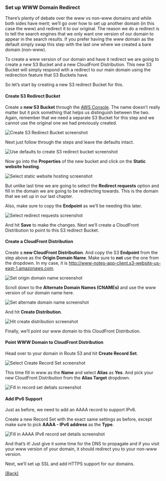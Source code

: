 ### **Set up WWW Domain Redirect**
There’s plenty of debate over the www vs non-www domains and while both sides have merit; we’ll go over how to set up another domain (in this case the www) and redirect it to our original. The reason we do a redirect is to tell the search engines that we only want one version of our domain to appear in the search results. If you prefer having the www domain as the default simply swap this step with the last one where we created a bare domain (non-www).

To create a www version of our domain and have it redirect we are going to create a new S3 Bucket and a new CloudFront Distribution. This new S3 Bucket will simply respond with a redirect to our main domain using the redirection feature that S3 Buckets have.

So let’s start by creating a new S3 redirect Bucket for this.

#### Create S3 Redirect Bucket
Create a **new S3 Bucket** through the [AWS Console](https://console.aws.amazon.com/). The name doesn’t really matter but it pick something that helps us distinguish between the two. Again, remember that we need a separate S3 Bucket for this step and we cannot use the original one we had previously created.

![Create S3 Redirect Bucket screenshot](https://d33wubrfki0l68.cloudfront.net/b2e9fff7c282f4d4d3af639a533eaa8863cf40ef/31afe/assets/create-s3-redirect-bucket.png)

Next just follow through the steps and leave the defaults intact.

![Use defaults to create S3 redirect bucket screenshot](https://d33wubrfki0l68.cloudfront.net/4f3575ce09913e3153561edf1ef29d9330ab9048/d74aa/assets/use-defaults-to-create-bucket.png)

Now go into the **Properties** of the new bucket and click on the **Static website hosting**.

![Select static website hosting screenshot](https://d33wubrfki0l68.cloudfront.net/f0464f253651d60c1325ab7c0af3f3dc201cb8e1/1bc4d/assets/select-static-website-hosting-2.png)

But unlike last time we are going to select the **Redirect requests** option and fill in the domain we are going to be redirecting towards. This is the domain that we set up in our last chapter.

Also, make sure to copy the **Endpoint** as we’ll be needing this later.

![Select redirect requests screenshot](https://d33wubrfki0l68.cloudfront.net/c06cff420fe072fe99806e27b5d6f4707b0eceec/b8a09/assets/select-redirect-requests.png)

And hit **Save** to make the changes. Next we’ll create a CloudFront Distribution to point to this S3 redirect Bucket.

#### Create a CloudFront Distribution
Create a **new CloudFront Distribution**. And copy the S3 **Endpoint** from the step above as the **Origin Domain Name**. Make sure to **not** use the one from the dropdown. In my case, it is http://www-notes-app-client.s3-website-us-east-1.amazonaws.com.

![Set origin domain name screenshot](https://d33wubrfki0l68.cloudfront.net/96c95c1bbc554545430a26720e63a6517c014a23/32f7a/assets/set-origin-domain-name.png)

Scroll down to the **Alternate Domain Names (CNAMEs)** and use the www version of our domain name here.

![Set alternate domain name screenshot](https://d33wubrfki0l68.cloudfront.net/4fe0ec0568f33355ec7349bc53e52c01813386ef/3bd3a/assets/set-alternate-domain-name-2.png)

And hit **Create Distribution**.

![Hit create distribution screenshot](https://d33wubrfki0l68.cloudfront.net/d0d7f33c521979832448caded1ff35041c0c2b74/29850/assets/hit-create-distribution.png)

Finally, we’ll point our www domain to this CloudFront Distribution.

#### Point WWW Domain to CloudFront Distribution
Head over to your domain in Route 53 and hit **Create Record Set**.

![Select Create Record Set screenshot](https://d33wubrfki0l68.cloudfront.net/5cb1ebf9be60382b22a115d0935c9e896192f5cc/aded7/assets/select-create-record-set-2.png)

This time fill in www as the **Name** and select **Alias** as **Yes**. And pick your new CloudFront Distribution from the **Alias Target** dropdown.

![Fill in record set detials screenshot](https://d33wubrfki0l68.cloudfront.net/9b962dd5827ddc327ba5bd5ba6bf4ef900dc813f/6f5ac/assets/fill-in-record-set-details.png)

#### Add IPv6 Support
Just as before, we need to add an AAAA record to support IPv6.

Create a new Record Set with the exact same settings as before, except make sure to pick **AAAA - IPv6 address** as the **Type**.

![Fill in AAAA IPv6 record set details screenshot](https://d33wubrfki0l68.cloudfront.net/8b8abb16125b656093f96294ce3aa29f3cceb41b/565c9/assets/fill-in-aaaa-ipv6-record-set-details.png)

And that’s it! Just give it some time for the DNS to propagate and if you visit your www version of your domain, it should redirect you to your non-www version.

Next, we’ll set up SSL and add HTTPS support for our domains.


[[Back]](https://github.com/jspHansen/serverless-react-aws)
